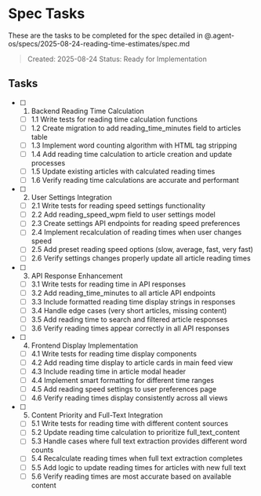 # Spec Tasks

These are the tasks to be completed for the spec detailed in @.agent-os/specs/2025-08-24-reading-time-estimates/spec.md

> Created: 2025-08-24
> Status: Ready for Implementation

## Tasks

- [ ] 1. Backend Reading Time Calculation
  - [ ] 1.1 Write tests for reading time calculation functions
  - [ ] 1.2 Create migration to add reading_time_minutes field to articles table
  - [ ] 1.3 Implement word counting algorithm with HTML tag stripping
  - [ ] 1.4 Add reading time calculation to article creation and update processes
  - [ ] 1.5 Update existing articles with calculated reading times
  - [ ] 1.6 Verify reading time calculations are accurate and performant

- [ ] 2. User Settings Integration
  - [ ] 2.1 Write tests for reading speed settings functionality
  - [ ] 2.2 Add reading_speed_wpm field to user settings model
  - [ ] 2.3 Create settings API endpoints for reading speed preferences
  - [ ] 2.4 Implement recalculation of reading times when user changes speed
  - [ ] 2.5 Add preset reading speed options (slow, average, fast, very fast)
  - [ ] 2.6 Verify settings changes properly update all article reading times

- [ ] 3. API Response Enhancement
  - [ ] 3.1 Write tests for reading time in API responses
  - [ ] 3.2 Add reading_time_minutes to all article API endpoints
  - [ ] 3.3 Include formatted reading time display strings in responses
  - [ ] 3.4 Handle edge cases (very short articles, missing content)
  - [ ] 3.5 Add reading time to search and filtered article responses
  - [ ] 3.6 Verify reading times appear correctly in all API responses

- [ ] 4. Frontend Display Implementation
  - [ ] 4.1 Write tests for reading time display components
  - [ ] 4.2 Add reading time display to article cards in main feed view
  - [ ] 4.3 Include reading time in article modal header
  - [ ] 4.4 Implement smart formatting for different time ranges
  - [ ] 4.5 Add reading speed settings to user preferences page
  - [ ] 4.6 Verify reading times display consistently across all views

- [ ] 5. Content Priority and Full-Text Integration
  - [ ] 5.1 Write tests for reading time with different content sources
  - [ ] 5.2 Update reading time calculation to prioritize full_text_content
  - [ ] 5.3 Handle cases where full text extraction provides different word counts
  - [ ] 5.4 Recalculate reading times when full text extraction completes
  - [ ] 5.5 Add logic to update reading times for articles with new full text
  - [ ] 5.6 Verify reading times are most accurate based on available content